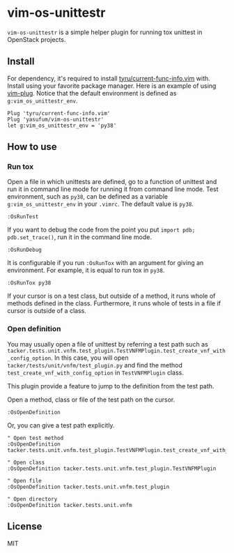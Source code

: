 # vim-os-unittestr

`vim-os-unittestr` is a simple helper plugin for running tox unittest in
OpenStack projects.

## Install

For dependency, it's required to install
[tyru/current-func-info.vim](https://github.com/tyru/current-func-info.vim)
with.
Install using your favorite package manager. Here is an example of using
[vim-plug](https://github.com/junegunn/vim-plug).
Notice that the default environment is defined as  `g:vim_os_unittestr_env`.

```
Plug 'tyru/current-func-info.vim'
Plug 'yasufum/vim-os-unittestr'
let g:vim_os_unittestr_env = 'py38'
```

## How to use

### Run tox

Open a file in which unittests are defined, go to a function of unittest
and run it in command line mode for running it from command line mode.
Test environment, such as `py38`, can be defined as a variable
`g:vim_os_unittestr_env` in your `.vimrc`. The default value is `py38`.

```
:OsRunTest
```

If you want to debug the code from the point you put
`import pdb; pdb.set_trace()`, run it in the command line mode.

```
:OsRunDebug
```

It is configurable if you run `:OsRunTox` with an argument for giving an
environment. For example, it is equal to run tox in `py38`.

```
:OsRunTox py38
```

If your cursor is on a test class, but outside of a method, it runs
whole of methods defined in the class. Furthermore, it runs whole of
tests in a file if cursor is outside of a class.

### Open definition

You may usually open a file of unittest by referring a test path such as
`tacker.tests.unit.vnfm.test_plugin.TestVNFMPlugin.test_create_vnf_with_config_option`.
In this case, you will open `tacker/tests/unit/vnfm/test_plugin.py` and find the method
`test_create_vnf_with_config_option` in `TestVNFMPlugin` class.

This plugin provide a feature to jump to the definition from the test path.

Open a method, class or file of the test path on the cursor.

```
:OsOpenDefinition
```

Or, you can give a test path explicitly.

```
" Open test method
:OsOpenDefinition tacker.tests.unit.vnfm.test_plugin.TestVNFMPlugin.test_create_vnf_with_config_option

" Open class
:OsOpenDefinition tacker.tests.unit.vnfm.test_plugin.TestVNFMPlugin

" Open file
:OsOpenDefinition tacker.tests.unit.vnfm.test_plugin

" Open directory 
:OsOpenDefinition tacker.tests.unit.vnfm
```

## License

MIT
